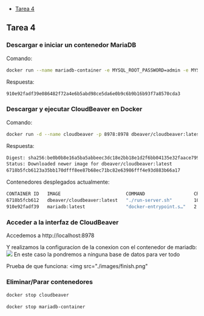 - [Tarea 4](#tarea-4)

## Tarea 4
### Descargar e iniciar un contenedor MariaDB
Comando:
```bash
docker run --name mariadb-container -e MYSQL_ROOT_PASSWORD=admin -e MYSQL_DATABASE=exampledb -p 3306:3306 -d mariadb:latest
```
Respuesta:
```bash
910e92fadf39e086482f72a4e6b5abd98ce5da6e0b9c6b9b16b93f7a8570cda3
```
### Descargar y ejecutar CloudBeaver en Docker
Comando:
```bash
docker run -d --name cloudbeaver -p 8978:8978 dbeaver/cloudbeaver:latest
```
Respuesta:
```bash
Digest: sha256:be0b0b8e16a5ba5abbeec3dc18e2bb18e1d2f6bb04135e32faace799a78b17c4
Status: Downloaded newer image for dbeaver/cloudbeaver:latest
6718b5fcb6123a35bb170dfff8ee87b68ec71bc82e63986fff4e93d883b66a17
```

Contenedores desplegados actualmente:
```bash
CONTAINER ID   IMAGE                        COMMAND                  CREATED          STATUS         PORTS                                       NAMES
6718b5fcb612   dbeaver/cloudbeaver:latest   "./run-server.sh"        10 seconds ago   Up 8 seconds   0.0.0.0:8978->8978/tcp, :::8978->8978/tcp   cloudbeaver
910e92fadf39   mariadb:latest               "docker-entrypoint.s…"   2 minutes ago    Up 2 minutes   0.0.0.0:3306->3306/tcp, :::3306->3306/tcp   mariadb-container
```

### Acceder a la interfaz de CloudBeaver
Accedemos a http://localhost:8978

Y realizamos la configuracion de la conexion con el contenedor de mariadb:
<img src="./images/config"/>
En este caso la pondremos a ninguna base de datos para ver todo

Prueba de que funciona:
<img src="./images/finish.png"

### Eliminar/Parar contenedores
```bash
docker stop cloudbeaver 
```
```bash
docker stop mariadb-container
```